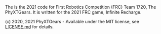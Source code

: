 The is the 2021 code for First Robotics Competition (FRC) Team 1720, The PhyXTGears. It is written for the 2021 FRC game, Infinite Recharge.

(c) 2020, 2021 PhyXTGears - Available under the MIT license, see [LICENSE.md](LICENSE.md) for details.
